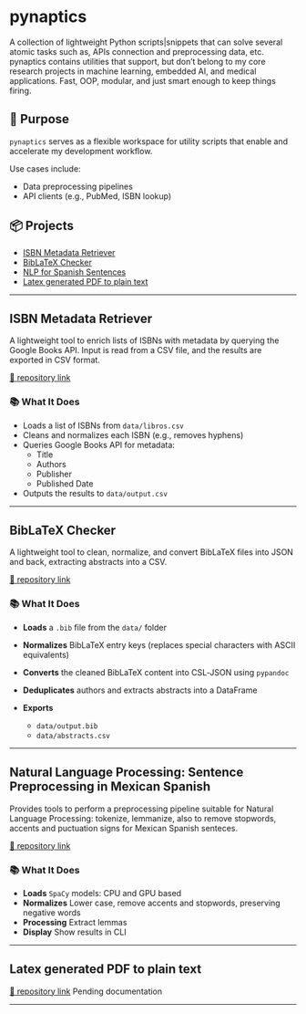 # pynaptics
A collection of lightweight Python scripts|snippets that can solve several atomic tasks such as, APIs connection and preprocessing data, etc. pynaptics contains utilities that support, but don’t belong to my core research projects in machine learning, embedded AI, and medical applications. Fast, OOP, modular, and just smart enough to keep things firing.


## 🧠 Purpose

`pynaptics` serves as a flexible workspace for utility scripts that enable and accelerate my development workflow.  

Use cases include:

- Data preprocessing pipelines
- API clients (e.g., PubMed, ISBN lookup)
<!-- 
- Batch file handling and automation
- Metadata extraction
- Rapid prototyping for peripheral systems -->

## 📦 Projects
- [ISBN Metadata Retriever](#isbn-metadata-retriever)
- [BibLaTeX Checker](#biblatex-checker)
- [NLP for Spanish Sentences](#natural-language-processing-sentence-preprocessing-in-mexican-spanish)
- [Latex generated PDF to plain text](#latex-generated-pdf-to-plain-text)
---

## ISBN Metadata Retriever

A lightweight tool to enrich lists of ISBNs with metadata by querying the Google Books API. Input is read from a CSV file, and the results are exported in CSV format.

[🔗 repository link](./src/isbn_metadata/)

### 📚 What It Does

- Loads a list of ISBNs from `data/libros.csv`
- Cleans and normalizes each ISBN (e.g., removes hyphens)
- Queries Google Books API for metadata:
  - Title
  - Authors
  - Publisher
  - Published Date
- Outputs the results to `data/output.csv`

------

## BibLaTeX Checker

A lightweight tool to clean, normalize, and convert BibLaTeX files into JSON and back, extracting abstracts into a CSV.

[🔗 repository link](./src/biblatex_checker)

### 📚 What It Does

* **Loads** a `.bib` file from the `data/` folder
* **Normalizes** BibLaTeX entry keys (replaces special characters with ASCII equivalents)
* **Converts** the cleaned BibLaTeX content into CSL‑JSON using `pypandoc`
* **Deduplicates** authors and extracts abstracts into a DataFrame
* **Exports**

  * `data/output.bib` 
  * `data/abstracts.csv`


------
## Natural Language Processing: Sentence Preprocessing in Mexican Spanish
Provides tools to perform a preprocessing pipeline suitable for Natural Language Processing: tokenize, lemmanize, also to remove stopwords, accents and puctuation signs for Mexican Spanish senteces.

[🔗 repository link](./src/nlp_preprocessing)

### 📚 What It Does

* **Loads** `SpaCy` models: CPU and GPU based
* **Normalizes** Lower case, remove accents and stopwords, preserving negative words
* **Processing** Extract lemmas
* **Display** Show results in CLI


------
## Latex generated PDF to plain text
[🔗 repository link](./src/latexpdf_to_plaintext)
Pending documentation

------